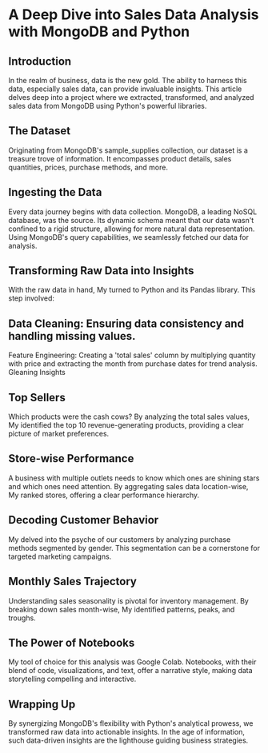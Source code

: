 # A Deep Dive into Sales Data Analysis with MongoDB and Python
## Introduction
In the realm of business, data is the new gold. The ability to harness this data, especially sales data, can provide invaluable insights. This article delves deep into a project where we extracted, transformed, and analyzed sales data from MongoDB using Python's powerful libraries.

## The Dataset
Originating from MongoDB's sample_supplies collection, our dataset is a treasure trove of information. It encompasses product details, sales quantities, prices, purchase methods, and more.

## Ingesting the Data
Every data journey begins with data collection. MongoDB, a leading NoSQL database, was the source. Its dynamic schema meant that our data wasn't confined to a rigid structure, allowing for more natural data representation. Using MongoDB's query capabilities, we seamlessly fetched our data for analysis.

## Transforming Raw Data into Insights
With the raw data in hand, My turned to Python and its Pandas library. This step involved:

## Data Cleaning: Ensuring data consistency and handling missing values.
Feature Engineering: Creating a 'total sales' column by multiplying quantity with price and extracting the month from purchase dates for trend analysis.
Gleaning Insights

## Top Sellers
Which products were the cash cows? By analyzing the total sales values, My identified the top 10 revenue-generating products, providing a clear picture of market preferences.

## Store-wise Performance
A business with multiple outlets needs to know which ones are shining stars and which ones need attention. By aggregating sales data location-wise, My ranked stores, offering a clear performance hierarchy.

## Decoding Customer Behavior
My delved into the psyche of our customers by analyzing purchase methods segmented by gender. This segmentation can be a cornerstone for targeted marketing campaigns.

## Monthly Sales Trajectory
Understanding sales seasonality is pivotal for inventory management. By breaking down sales month-wise, My identified patterns, peaks, and troughs.

## The Power of Notebooks
My tool of choice for this analysis was Google Colab. Notebooks, with their blend of code, visualizations, and text, offer a narrative style, making data storytelling compelling and interactive.

## Wrapping Up
By synergizing MongoDB's flexibility with Python's analytical prowess, we transformed raw data into actionable insights. In the age of information, such data-driven insights are the lighthouse guiding business strategies.



